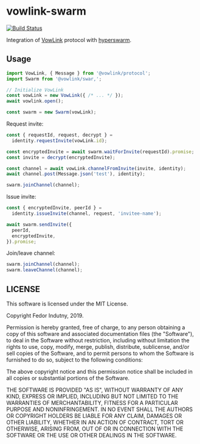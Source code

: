 # vowlink-swarm
[![Build Status](https://travis-ci.org/vowlink/vowlink-swarm.svg?branch=master)](http://travis-ci.org/vowlink/vowlink-swarm)

Integration of [VowLink][] protocol with [hyperswarm][].

## Usage

```js
import VowLink, { Message } from '@vowlink/protocol';
import Swarm from '@vowlink/swar,';

// Initialize VowLink
const vowLink = new VowLink({ /* ... */ });
await vowlink.open();

const swarm = new Swarm(vowLink);
```

Request invite:
```js
const { requestId, request, decrypt } =
  identity.requestInvite(vowLink.id);

const encryptedInvite = await swarm.waitForInvite(requestId).promise;
const invite = decrypt(encryptedInvite);

const channel = await vowLink.channelFromInvite(invite, identity);
await channel.post(Message.json('test'), identity);

swarm.joinChannel(channel);
```

Issue invite:
```js
const { encryptedInvite, peerId } =
  identity.issueInvite(channel, request, 'invitee-name');

await swarm.sendInvite({
  peerId,
  encryptedInvite,
}).promise;
```

Join/leave channel:
```js
swarm.joinChannel(channel);
swarm.leaveChannel(channel);
```

## LICENSE

This software is licensed under the MIT License.

Copyright Fedor Indutny, 2019.

Permission is hereby granted, free of charge, to any person obtaining a
copy of this software and associated documentation files (the
"Software"), to deal in the Software without restriction, including
without limitation the rights to use, copy, modify, merge, publish,
distribute, sublicense, and/or sell copies of the Software, and to permit
persons to whom the Software is furnished to do so, subject to the
following conditions:

The above copyright notice and this permission notice shall be included
in all copies or substantial portions of the Software.

THE SOFTWARE IS PROVIDED "AS IS", WITHOUT WARRANTY OF ANY KIND, EXPRESS
OR IMPLIED, INCLUDING BUT NOT LIMITED TO THE WARRANTIES OF
MERCHANTABILITY, FITNESS FOR A PARTICULAR PURPOSE AND NONINFRINGEMENT. IN
NO EVENT SHALL THE AUTHORS OR COPYRIGHT HOLDERS BE LIABLE FOR ANY CLAIM,
DAMAGES OR OTHER LIABILITY, WHETHER IN AN ACTION OF CONTRACT, TORT OR
OTHERWISE, ARISING FROM, OUT OF OR IN CONNECTION WITH THE SOFTWARE OR THE
USE OR OTHER DEALINGS IN THE SOFTWARE.

[VowLink]: https://github.com/vowlink/vowlink
[hyperswarm]: https://github.com/hyperswarm/hyperswarm
